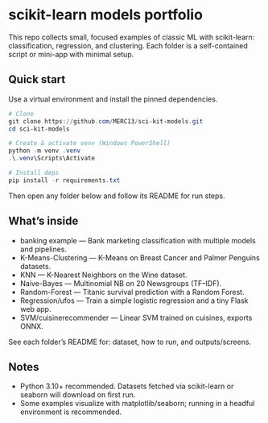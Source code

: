 # scikit-learn models portfolio

This repo collects small, focused examples of classic ML with scikit-learn: classification, regression, and clustering. Each folder is a self-contained script or mini-app with minimal setup.

## Quick start

Use a virtual environment and install the pinned dependencies.

```powershell
# Clone
git clone https://github.com/MERC13/sci-kit-models.git
cd sci-kit-models

# Create & activate venv (Windows PowerShell)
python -m venv .venv
.\.venv\Scripts\Activate

# Install deps
pip install -r requirements.txt
```

Then open any folder below and follow its README for run steps.

## What’s inside

- banking example — Bank marketing classification with multiple models and pipelines.
- K-Means-Clustering — K-Means on Breast Cancer and Palmer Penguins datasets.
- KNN — K-Nearest Neighbors on the Wine dataset.
- Naive-Bayes — Multinomial NB on 20 Newsgroups (TF–IDF).
- Random-Forest — Titanic survival prediction with a Random Forest.
- Regression/ufos — Train a simple logistic regression and a tiny Flask web app.
- SVM/cuisinerecommender — Linear SVM trained on cuisines, exports ONNX.

See each folder’s README for: dataset, how to run, and outputs/screens.

## Notes

- Python 3.10+ recommended. Datasets fetched via scikit-learn or seaborn will download on first run.
- Some examples visualize with matplotlib/seaborn; running in a headful environment is recommended.

